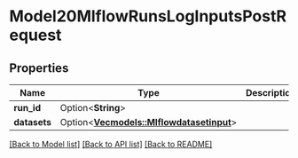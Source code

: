 # Model20MlflowRunsLogInputsPostRequest

## Properties

Name | Type | Description | Notes
------------ | ------------- | ------------- | -------------
**run_id** | Option<**String**> |  | [optional]
**datasets** | Option<[**Vec<models::Mlflowdatasetinput>**](mlflowdatasetinput.md)> |  | [optional]

[[Back to Model list]](../README.md#documentation-for-models) [[Back to API list]](../README.md#documentation-for-api-endpoints) [[Back to README]](../README.md)


